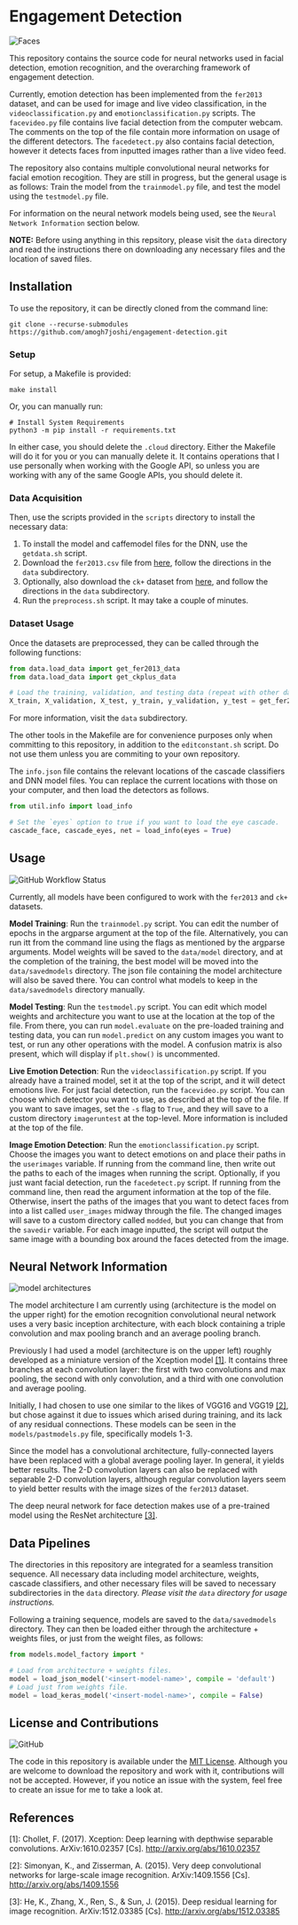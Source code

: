 # Engagement Detection

![Faces](examples/images/diagrams.png)

This repository contains the source code for neural networks used in facial detection, emotion recognition,
and the overarching framework of engagement detection. 

Currently, emotion detection has been implemented from the `fer2013` dataset, and can be used for image and live 
video classification, in the `videoclassification.py` and `emotionclassification.py` scripts. 
The `facevideo.py` file contains live facial detection from the computer webcam. The comments
on the top of the file contain more information on usage of the different detectors. The `facedetect.py` also contains 
facial detection, however it detects faces from inputted images rather than a live video feed.

The repository also contains multiple convolutional neural networks for facial emotion recogition.
They are still in progress, but the general usage is as follows: Train the model from the `trainmodel.py` file,
and test the model using the `testmodel.py` file. 

For information on the neural network models being used, see the `Neural Network Information` section below.

**NOTE:** Before using anything in this repsitory, please visit the `data` directory and read the instructions
there on downloading any necessary files and the location of saved files.

## Installation

To use the repository, it can be directly cloned from the command line:

```shell script
git clone --recurse-submodules https://github.com/amogh7joshi/engagement-detection.git
```

### Setup

For setup, a Makefile is provided:

```shell script
make install
```

Or, you can manually run:

```shell script
# Install System Requirements
python3 -m pip install -r requirements.txt
```

In either case, you should delete the `.cloud` directory. Either the Makefile will do it for you or 
you can manually delete it. It contains operations that I use personally when working with the Google API,
so unless you are working with any of the same Google APIs, you should delete it.

### Data Acquisition

Then, use the scripts provided in the `scripts` directory to install the necessary data:
1. To install the model and caffemodel files for the DNN, use the `getdata.sh` script. 
2. Download the `fer2013.csv` file from [here](https://www.kaggle.com/deadskull7/fer2013), follow the directions in the `data`
 subdirectory.
3. Optionally, also download the `ck+` dataset from [here](https://www.kaggle.com/shawon10/ckplus), and follow the directions
in the `data` subdirectory.
4. Run the `preprocess.sh` script. It may take a couple of minutes.

### Dataset Usage

Once the datasets are preprocessed, they can be called through the following functions:

```python
from data.load_data import get_fer2013_data
from data.load_data import get_ckplus_data

# Load the training, validation, and testing data (repeat with other datasets).
X_train, X_validation, X_test, y_train, y_validation, y_test = get_fer2013_data()
```

For more information, visit the `data` subdirectory.

The other tools in the Makefile are for convenience purposes only when committing to this repository, 
in addition to the `editconstant.sh` script. Do not use them unless you are commiting to your own repository.

The `info.json` file contains the relevant locations of the cascade classifiers and DNN model files.
You can replace the current locations with those on your computer, and then load the detectors as follows.

```python
from util.info import load_info

# Set the `eyes` option to true if you want to load the eye cascade.
cascade_face, cascade_eyes, net = load_info(eyes = True)
```

## Usage

![GitHub Workflow Status](https://img.shields.io/github/workflow/status/amogh7joshi/chemsolve/CodeQL)

Currently, all models have been configured to work with the `fer2013` and `ck+` datasets.

**Model Training**: Run the `trainmodel.py` script. You can edit the number of epochs in the argparse argument
at the top of the file. Alternatively, you can run itt from the command line using the flags as mentioned by the 
argparse arguments. Model weights will be saved to the `data/model` directory, and at the completion of the training,
the best model will be moved into the `data/savedmodels` directory. The json file containing the model
architecture will also be saved there. You can control what models to keep in the `data/savedmodels` directory manually.

**Model Testing**: Run the `testmodel.py` script. You can edit which model weights and architecture you want to use at the 
location at the top of the file. From there, you can run `model.evaluate` on the pre-loaded training and testing data, 
you can run `model.predict` on any custom images you want to test, or run any other operations with the model. 
A confusion matrix is also present, which will display if `plt.show()` is uncommented.

**Live Emotion Detection**: Run the `videoclassification.py` script. If you already have a trained model, set it at the top of the 
script, and it will detect emotions live. For just facial detection, run the `facevideo.py` script. You can choose which detector you
want to use, as described at the top of the file. If you want to save images, set the `-s` flag to `True`, and they will save to a 
custom directory `imageruntest` at the top-level. More information is included at the top of the file. 

**Image Emotion Detection**: Run the `emotionclassification.py` script. Choose the images you want to detect emotions on and place their paths in 
the `userimages` variable. If running from the command line, then write out the paths to each of the images when running the script. Optionally, if you
just want facial detection,  run the `facedetect.py` script. If running from the command line, then read the argument information at the top of the file. 
Otherwise, insert the paths of the images that you want to detect faces from into a list called `user_images` midway through the file. The changed images will save
to a custom directory called `modded`, but you can change that from the `savedir` variable. For each image inputted, the script will output the same image
with a bounding box around the faces detected from the image.

## Neural Network Information

![model architectures](examples/images/model3.png)

The model architecture I am currently using (architecture is the model on the upper right) for the emotion recognition convolutional neural network uses a very basic inception architecture,
with each block containing a triple convolution and max pooling branch and an average pooling branch. 

Previously I had used a model (architecture is on the upper left) roughly developed as a miniature version of the 
Xception model [\[1\]](https://arxiv.org/abs/1610.02357). It contains three branches at each convolution layer: the first with two convolutions and max pooling,
the second with only convolution, and a third with one convolution and average pooling. 

Initially, I had chosen to use one similar to the likes of VGG16 and VGG19 
[\[2\]](http://arxiv.org/abs/1409.1556), but chose against it due to issues which arised during training, and its
lack of any residual connections. These models can be seen in the `models/pastmodels.py` file, specifically models 1-3.

Since the model has a convolutional architecture, fully-connected layers have been replaced with a global average pooling layer. 
In general, it yields better results. The 2-D convolution layers can also be replaced with separable 2-D convolution layers,
although regular convolution layers seem to yield better results with the image sizes of the `fer2013` dataset.

The deep neural network for face detection makes use of a pre-trained model using the  ResNet architecture 
[\[3\]](http://arxiv.org/abs/1512.03385).

## Data Pipelines

The directories in this repository are integrated for a seamless transition sequence. All necessary data
including model architecture, weights, cascade classifiers, and other necessary files will be saved to necessary 
subdirectories in the `data` directory. *Please visit the `data` directory for usage instructions.*

Following a training sequence, models are saved to the `data/savedmodels` directory. They can then be loaded 
either through the architecture + weights files, or just from the weight files, as follows:

```python
from models.model_factory import *

# Load from architecture + weights files.
model = load_json_model('<insert-model-name>', compile = 'default')
# Load just from weights file.
model = load_keras_model('<insert-model-name>', compile = False)
```

## License and Contributions

![GitHub](https://img.shields.io/github/license/amogh7joshi/engagement-detection)

The code in this repository is available under the [MIT License](https://github.com/amogh7joshi/fer/blob/master/LICENSE). Although you are welcome to download the 
repository and work with it, contributions will not be accepted. However, if you notice an issue with the system, feel free to create an issue for me to take a look at. 

## References
[1]: Chollet, F. (2017). Xception: Deep learning with depthwise separable convolutions. 
ArXiv:1610.02357 [Cs]. http://arxiv.org/abs/1610.02357

[2]: Simonyan, K., and Zisserman, A. (2015). Very deep convolutional networks for large-scale image recognition. ArXiv:1409.1556 [Cs]. http://arxiv.org/abs/1409.1556

[3]: He, K., Zhang, X., Ren, S., & Sun, J. (2015). Deep residual learning for image recognition. ArXiv:1512.03385 [Cs]. http://arxiv.org/abs/1512.03385